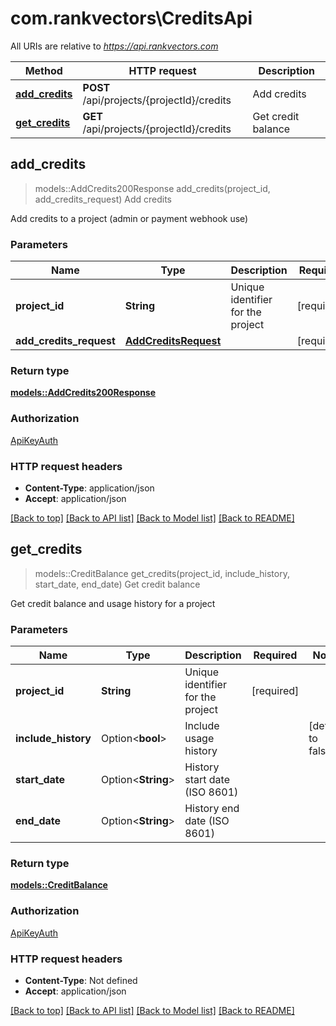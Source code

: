 # com.rankvectors\CreditsApi

All URIs are relative to *https://api.rankvectors.com*

Method | HTTP request | Description
------------- | ------------- | -------------
[**add_credits**](CreditsApi.md#add_credits) | **POST** /api/projects/{projectId}/credits | Add credits
[**get_credits**](CreditsApi.md#get_credits) | **GET** /api/projects/{projectId}/credits | Get credit balance



## add_credits

> models::AddCredits200Response add_credits(project_id, add_credits_request)
Add credits

Add credits to a project (admin or payment webhook use)

### Parameters


Name | Type | Description  | Required | Notes
------------- | ------------- | ------------- | ------------- | -------------
**project_id** | **String** | Unique identifier for the project | [required] |
**add_credits_request** | [**AddCreditsRequest**](AddCreditsRequest.md) |  | [required] |

### Return type

[**models::AddCredits200Response**](addCredits_200_response.md)

### Authorization

[ApiKeyAuth](../README.md#ApiKeyAuth)

### HTTP request headers

- **Content-Type**: application/json
- **Accept**: application/json

[[Back to top]](#) [[Back to API list]](../README.md#documentation-for-api-endpoints) [[Back to Model list]](../README.md#documentation-for-models) [[Back to README]](../README.md)


## get_credits

> models::CreditBalance get_credits(project_id, include_history, start_date, end_date)
Get credit balance

Get credit balance and usage history for a project

### Parameters


Name | Type | Description  | Required | Notes
------------- | ------------- | ------------- | ------------- | -------------
**project_id** | **String** | Unique identifier for the project | [required] |
**include_history** | Option<**bool**> | Include usage history |  |[default to false]
**start_date** | Option<**String**> | History start date (ISO 8601) |  |
**end_date** | Option<**String**> | History end date (ISO 8601) |  |

### Return type

[**models::CreditBalance**](CreditBalance.md)

### Authorization

[ApiKeyAuth](../README.md#ApiKeyAuth)

### HTTP request headers

- **Content-Type**: Not defined
- **Accept**: application/json

[[Back to top]](#) [[Back to API list]](../README.md#documentation-for-api-endpoints) [[Back to Model list]](../README.md#documentation-for-models) [[Back to README]](../README.md)

